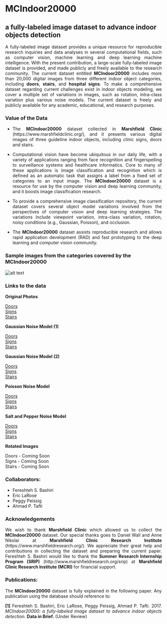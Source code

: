 # MCIndoor20000
## a fully-labeled image dataset to advance indoor objects detection
<p align="justify">A fully-labeled image dataset provides a unique resource for reproducible research inquiries and data analyses in several computational fields, such as computer vision, machine learning and deep learning machine intelligence. With the present contribution, a large-scale fully-labeled image dataset is provided, and made publicly and freely available to the research community. The current dataset entitled <strong>MCIndoor20000</strong> includes more than 20,000 digital images from three different indoor object categories, including <strong>doors</strong>, <strong>stairs</strong>, and <strong>hospital signs</strong>. To make a comprehensive dataset regarding current challenges exist in indoor objects modeling, we cover a multiple set of variations in images, such as rotation, intra-class variation plus various noise models. The current dataset is freely and publicly available for any academic, educational, and research purposes.</p>

### Value of the Data
+ <p align="justify">The <strong>MCIndoor20000</strong> dataset collected in <strong>Marshfield Clinic</strong> (https://www.marshfieldclinic.org/), and it presents various digital images of three guideline indoor objects, including clinic signs, doors and stairs.</p>
+ <p align="justify">Computational vision have become ubiquitous in our daily life, with a variety of applications ranging from face recognition and fingerspelling to surveillance systems and healthcare informatics. Core to many of these applications is image classification and recognition which is defined as an automatic task that assigns a label from a fixed set of categories to an input image. The <strong>MCIndoor20000</strong> dataset is a resource for use by the computer vision and deep learning community, and it boosts image classification research. </p>
+ <p align="justify">To provide a comprehensive image classification repository, the current dataset covers several object model variations involved from the perspectives of computer vision and deep learning strategies. The variations include viewpoint variation, intra-class variation, rotation, noisy conditions (e.g., Gaussian, Poisson), and occlusion. </p>
+ <p align="justify">The <strong>MCIndoor20000</strong> dataset assists reproducible research and allows rapid application development (RAD) and fast prototyping to the deep learning and computer vision community. </p>

### Sample images from the categories covered by the MCIndoor20000


![alt text](https://github.com/bircatmcri/MCIndoor20000/blob/master/MCIndoor20000.png  "MCIndoor20000")
</p>

### Links to the data
<p><strong>Original Photos</strong></p><p><a href="http://mcindoor20000.mfldclin.edu/1_Original/Doors.zip" target="_blank">Doors</a></br><a href="http://mcindoor20000.mfldclin.edu/1_Original/Sign.zip" target="_blank">Signs</a></br><a href="http://mcindoor20000.mfldclin.edu/1_Original/Stairs.zip" target="_blank">Stairs</a></p><p><strong>Gaussian Noise Model (1) </strong></p><p><a href="http://mcindoor20000.mfldclin.edu/2_Gauss1/Doors.zip" target="_blank">Doors</a></br><a href="http://mcindoor20000.mfldclin.edu/2_Gauss1/Sign.zip" target="_blank">Signs</a></br><a href="http://mcindoor20000.mfldclin.edu/2_Gauss1/Stairs.zip" target="_blank">Stairs</a></p><p><strong>Gaussian Noise Model (2)</strong></p><p><a href="http://mcindoor20000.mfldclin.edu/3_Gauss2/Doors.zip" target="_blank">Doors</a></br><a href="http://mcindoor20000.mfldclin.edu/3_Gauss2/Sign.zip" target="_blank">Signs</a></br><a href="http://mcindoor20000.mfldclin.edu/3_Gauss2/Stairs.zip" target="_blank">Stairs</a></p><p><strong>Poisson Noise Model</strong></p><p><a href="http://mcindoor20000.mfldclin.edu/4_Poisson/Doors.zip" target="_blank">Doors</a></br><a href="http://mcindoor20000.mfldclin.edu/4_Poisson/Sign.zip" target="_blank">Signs</a></br><a href="http://mcindoor20000.mfldclin.edu/4_Poisson/Stairs.zip" target="_blank">Stairs</a></p><p><strong>Salt and Pepper Noise Model</strong></p><p><a href="http://mcindoor20000.mfldclin.edu/5_SaltAndPepper/Doors.zip" target="_blank">Doors</a></br><a href="http://mcindoor20000.mfldclin.edu/5_SaltAndPepper/Sign.zip" target="_blank">Signs</a></br><a href="http://mcindoor20000.mfldclin.edu/5_SaltAndPepper/Stairs.zip" target="_blank">Stairs</a></p><p><strong>Rotated Images</strong></p><p>Doors - Coming Soon</br>Signs - Coming Soon</br>Stairs - Coming Soon</p>

### Collaborators:
+ Fereshteh S. Bashiri
+ Eric LaRose
+ Peggy Peissig
+ Ahmad P. Tafti

### Acknowledgements
<p align="justify">We wish to thank <strong>Marshfield Clinic</strong> which allowed us to collect the <strong>MCIndoor20000</strong> dataset. Our special thanks goes to Daniel Wall and Anne Nikolai at <strong>Marshfield Clinic Research Institute</strong> (https://www.marshfieldresearch.org/). We appreciate their great help and contributions in collecting the dataset and preparing the current paper. Fereshteh S. Bashiri would like to thank the <strong>Summer Research Internship Program (SRIP)</strong> (http://www.marshfieldresearch.org/srip) at <strong>Marshfield Clinic Research Institute (MCRI)</strong> for financial support.</p>

### Publications:

<p align="justify">The <strong>MCIndoor20000</strong> dataset is fully explained in the following paper. Any publication using the database should reference to:
<p align="justify">
<strong>[1]</strong> Fereshteh S. Bashiri, Eric LaRose, Peggy Peissig, Ahmad P. Tafti. 2017. <i>MCIndoor20000: a fully-labeled image dataset to advance indoor objects detection</i>. <strong>Data in Brief.</strong> (Under Review)
</p>
